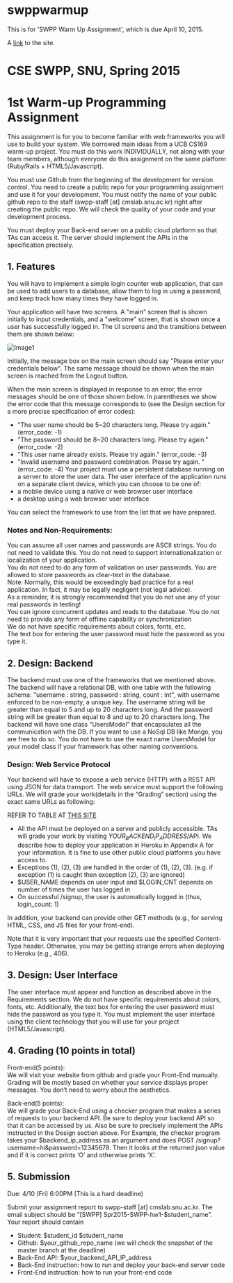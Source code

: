 # swppwarmup

This is for 'SWPP Warm Up Assignment', which is due April 10, 2015.

A [link](https://sites.google.com/site/snuswppspr2015/programming-assignment) to the site.


# CSE SWPP, SNU, Spring 2015<br>
# 1st Warm-up Programming Assignment

This assignment is for you to become familiar with web frameworks you will use to build your system. We borrowed main ideas from a UCB CS169 warm-up project. You must do this work INDIVIDUALLY, not along with your team members, although everyone do this assignment on the same platform (Ruby/Rails + HTML5/Javascript). 

You must use Github from the beginning of the development for version control. You need to create a public repo for your programming assignment and use it for your development. You must notify the name of your public github repo to the staff (swpp-staff [at] cmslab.snu.ac.kr) right after creating the public repo. We will check the quality of your code and your development process. 

You must deploy your Back-end server on a public cloud platform so that TAs can access it. The server should implement the APIs in the specification precisely.

## 1. Features

You will have to implement a simple login counter web application, that can be used to add users to a database, allow them to log in using a password, and keep track how many times they have logged in. 

Your application will have two screens. A "main" screen that is shown initially to input credentials, and a "welcome" screen, that is shown once a user has successfully logged in. The UI screens and the transitions between them are shown below:

![Image1](https://lh6.googleusercontent.com/hd0c3mjphlBUW7-mPviw8sk6ATx_UKMKAlXXQfxZO8Nhr2B7y8SHkosshGNxgH6vK902AS_JIOG6gQtYbcZ3aLnVkk4TJOaaQykR2_Cof2bjdB1PMePbEY04RH4ucc7Ewg)

Initially, the message box on the main screen should say "Please enter your credentials below". The same message should be shown when the main screen is reached from the Logout button. 

When the main screen is displayed in response to an error, the error messages should be one of those shown below. In parentheses we show the error code that this message corresponds to (see the Design section for a more precise specification of error codes):<br>
- "The user name should be 5~20 characters long. Please try again." 
(error_code: -1)
- "The password should be 8~20 characters long. Please try again."
(error_code: -2)
- "This user name already exists. Please try again."
(error_code: -3)
- "Invalid username and password combination. Please try again. "
(error_code: -4)
Your project must use a persistent database running on a server to store the user data. The user interface of the application runs on a separate client device, which you can choose to be one of:
- a mobile device using a native or web browser user interface
- a desktop using a web browser user interface

You can select the framework to use from the list that we have prepared. 

### Notes and Non-Requirements:<br>
You can assume all user names and passwords are ASCII strings.  You do not need to validate this.  You do not need to support internationalization or localization of your application.<br>
 You do not need to do any form of validation on user passwords.  You are allowed to store passwords as clear-text in the database.<br>
Note: Normally, this would be exceedingly bad practice for a real application.  In fact, it may be legally negligent (not legal advice).  <br>
As a reminder, it is strongly recommended that you do not use any of your real passwords in testing!  <br>
 You can ignore concurrent updates and reads to the database.  You do not need to provide any form of offline capability or synchronization<br>
 We do not have specific requirements about colors, fonts, etc.<br>
 The text box for entering the user password must hide the password as you type it.<br>

## 2. Design: Backend<br>
The backend must use one of the frameworks that we mentioned above. The backend will have a relational DB, with one table with the following schema: "username : string, password : string, count : int", with username enforced to be non-empty, a unique key. The username string will be greater than equal to 5 and up to 20 characters long. And the password string will be greater than equal to 8 and up to 20 characters long. The backend will have one class "UsersModel" that encapsulates all the communication with the DB. If you want to use a NoSql DB like Mongo, you are free to do so. You do not have to use the exact name UsersModel for your model class if your framework has other naming conventions.

### Design: Web Service Protocol

Your backend will have to expose a web service (HTTP) with a REST API using JSON for data transport. The web service must support the following URLs. We will grade your work(details in the “Grading” section) using the exact same URLs as following: 

REFER TO TABLE AT [THIS SITE](https://sites.google.com/site/snuswppspr2015/programming-assignment)


- All the API must be deployed on a server and publicly accessible. TAs will grade your work by visiting $YOUR_BACKEND_IP_ADDRESS/$API. We describe how to deploy your application in Heroku in Appendix A for your information. It is fine to use other public cloud platforms you have access to.
- Exceptions (1), (2), (3) are handled in the order of (1), (2), (3). (e.g. if exception (1) is caught then exception (2), (3) are ignored)
- $USER_NAME depends on user input and $LOGIN_CNT depends on number of times the user has logged in
- On successful /signup, the user is automatically logged in (thus, login_count: 1) 

In addition, your backend can provide other GET methods (e.g., for serving HTML, CSS, and JS files for your front-end). 

Note that it is very important that your requests use the specified Content-Type header. Otherwise, you may be getting strange errors when deploying to Heroku (e.g., 406). 

## 3. Design: User Interface
The user interface must appear and function as described above in the Requirements section. We do not have specific requirements about colors, fonts, etc. Additionally, the text box for entering the user password must hide the password as you type it. You must implement the user interface using the client technology that you will use for your project (HTML5/Javascript). 

## 4. Grading (10 points in total)<br>
Front-end(5 points): <br>
We will visit your website from github and grade your Front-End manually. Grading will be mostly based on whether your service displays proper messages. You don’t need to worry about the aesthetics.

Back-end(5 points): <br>
We will grade your Back-End using a checker program that makes a series of requests to your backend API. Be sure to deploy your backend API so that it can be accessed by us. Also be sure to precisely implement the APIs instructed in the Design section above.  For Example, the checker program takes your $backend_ip_address as an argument and does POST /signup?username=hi&password=12345678. Then it looks at the returned json value and if it is correct prints ‘O’ and otherwise prints ‘X’.

## 5. Submission
Due: 4/10 (Fri) 6:00PM (This is a hard deadline)

Submit your assignment report to swpp-staff [at] cmslab.snu.ac.kr. The email subject should be “[SWPP] Spr2015-SWPP-hw1-$student_name”.<br>
Your report should contain
- Student: $student_id $student_name
- Github: $your_github_repo_name
               (we will check the snapshot of the master branch at the deadline)
- Back-End API: $your_backend_API_IP_address
- Back-End instruction: how to run and deploy your back-end server code 
- Front-End instruction: how to run your front-end code
